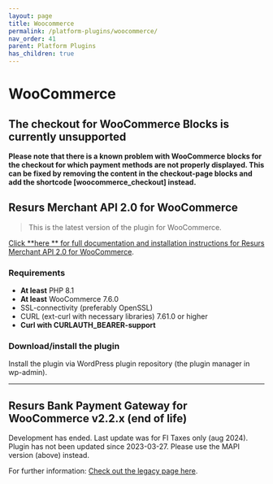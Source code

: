 ```yaml
---
layout: page
title: Woocommerce
permalink: /platform-plugins/woocommerce/
nav_order: 41
parent: Platform Plugins
has_children: true
---
```


# WooCommerce

## The checkout for WooCommerce Blocks is currently unsupported

**Please note that there is a known problem with WooCommerce blocks for the checkout for which payment methods are not
properly displayed. This can be fixed by removing the content in the checkout-page blocks and add the
shortcode [woocommerce_checkout] instead.**

## Resurs Merchant API 2.0 for WooCommerce

> This is the latest version of the plugin for WooCommerce.

[Click **here
** for full documentation and installation instructions for Resurs Merchant API 2.0 for WooCommerce](resurs-merchant-api-for-woocommerce.md).

### Requirements

- **At least** PHP 8.1
- **At least** WooCommerce 7.6.0
- SSL-connectivity (preferably OpenSSL)
- CURL (ext-curl with necessary libraries) 7.61.0 or higher
- **Curl with CURLAUTH_BEARER-support**

### Download/install the plugin

Install the plugin via WordPress plugin repository (the plugin manager
in wp-admin).

-------------------

## Resurs Bank Payment Gateway for WooCommerce v2.2.x (**end of life**)

Development has ended. Last update was for FI Taxes only (aug 2024). Plugin has not been updated since 2023-03-27.
Please use the MAPI version (above) instead.

For further information: [Check out the legacy page here](version22.md).
